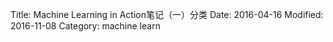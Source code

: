 Title: Machine Learning in Action笔记（一）分类
Date: 2016-04-16
Modified: 2016-11-08
Category: machine learn


